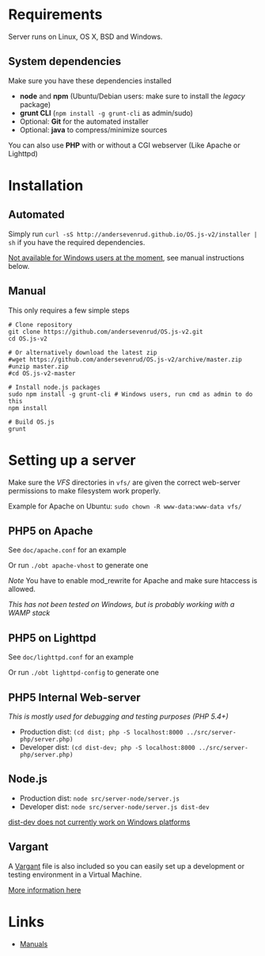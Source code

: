 # Requirements
Server runs on Linux, OS X, BSD and Windows.

## System dependencies

Make sure you have these dependencies installed

* **node** and **npm** (Ubuntu/Debian users: make sure to install the *legacy* package)
* **grunt CLI** (`npm install -g grunt-cli` as admin/sudo)
* Optional: **Git** for the automated installer
* Optional: **java** to compress/minimize sources

You can also use **PHP** with or without a CGI webserver (Like Apache or Lighttpd)

# Installation

## Automated

Simply run `curl -sS http://andersevenrud.github.io/OS.js-v2/installer | sh` if you have the required dependencies.

[Not available for Windows users at the moment](https://github.com/andersevenrud/OS.js-v2/issues/94), see manual instructions below.

## Manual

This only requires a few simple steps

```shell
# Clone repository
git clone https://github.com/andersevenrud/OS.js-v2.git
cd OS.js-v2

# Or alternatively download the latest zip
#wget https://github.com/andersevenrud/OS.js-v2/archive/master.zip
#unzip master.zip
#cd OS.js-v2-master

# Install node.js packages
sudo npm install -g grunt-cli # Windows users, run cmd as admin to do this
npm install

# Build OS.js
grunt
```

# Setting up a server

Make sure the _VFS_ directories in `vfs/` are given the correct web-server permissions to make filesystem work properly.

Example for Apache on Ubuntu: `sudo chown -R www-data:www-data vfs/`

## PHP5 on Apache

See `doc/apache.conf` for an example

Or run `./obt apache-vhost` to generate one

*Note* You have to enable mod_rewrite for Apache and make sure htaccess is allowed.

*This has not been tested on Windows, but is probably working with a WAMP stack*

## PHP5 on Lighttpd

See `doc/lighttpd.conf` for an example

Or run `./obt lighttpd-config` to generate one

## PHP5 Internal Web-server
*This is mostly used for debugging and testing purposes (PHP 5.4+)*

* Production dist: `(cd dist; php -S localhost:8000 ../src/server-php/server.php)`
* Developer dist: `(cd dist-dev; php -S localhost:8000 ../src/server-php/server.php)`

## Node.js

* Production dist: `node src/server-node/server.js`
* Developer dist: `node src/server-node/server.js dist-dev`

[dist-dev does not currently work on Windows platforms](https://github.com/andersevenrud/OS.js-v2/issues/94)

## Vargant

A [Vargant](https://www.vagrantup.com/) file is also included so you can easily set up a development or testing environment in a Virtual Machine.

[More information here](https://github.com/andersevenrud/OS.js-v2/blob/master/doc/vargant.md)

# Links

* [Manuals](http://osjs-homepage.local/OS.js-v2/doc/manuals/)
